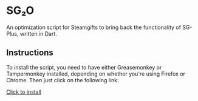 # SG₂O

An optimization script for Steamgifts to bring back the functionality of SG-Plus, written in Dart.

## Instructions

To install the script, you need to have either Greasemonkey or Tampermonkey installed, depending on whether you're using Firefox or Chrome. Then just click on the following link:

[Click to install](https://sg2o.clerius.de/sg2o-install.user.js)
